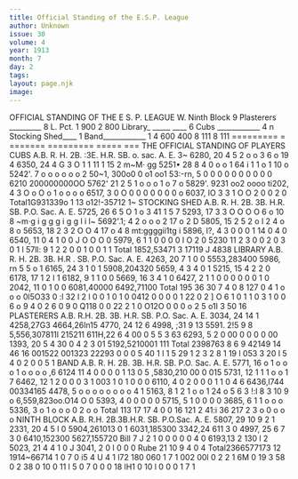 ```yaml
---
title: Official Standing of the E.S.P. League
author: Unknown
issue: 30
volume: 4
year: 1913
month: 7
day: 2
tags:
layout: page.njk
image:
---
```

 OFFICIAL STANDING OF THE E S. P. LEAGUE   W. Ninth Block 9 Plasterers _________ 8   L. Pct.   1 900 2 800   Library_ _____ ____ 6   Cubs ____________ 4 n   Stocking Shed____ 1 Band____________ 1   4 600 400 8 111 8 111    ========= = =======   ========= ===== ===    THE OFFICIAL STANDING OF PLAYERS   CUBS   A.B. R. H. 2B. :3E. H.R. SB. o. sac. A. E.   3~   6280, 20 4 5 2 o o 3 6 o 19 4 6350, 24 4 G 3 O 1 1 11 1 15 2   m~M· gg   5251• 28 8 4 0 o o 1 64   i   1 1 o 1 10 o   5242'. 7 o o o o o o 2   50~1, 300o0 0 o1 oo1 53:-rn, 5 0 0 0 0 0 0 0 0 0 0   6210 200000000OO 5762' 21 2 5 1 o o o 1 o 7 o 5829'. 9231 oo2 oooo   ti202, 4 3 O o O o 1 o o o o 6517, 3 0 O 0 0 0 0 0 0 0 o 6037, lO 3 3 1 O O 2 0 0 2 0   Total1G931339o 1 13 o12!-35712   1~       STOCKING SHED   A.B. R. H. 2B. 3B. H.R. SB. P.O. Sac. A. E.   5725, 26 6 5 O 1 o 3 41 1 5 7 5293, 17 3 3 O O O O 6 o 10 8   ~m·g i g g g i g g l i   l~   5692'.1; 4 2 o o o 2 17 o 2 D 5805, 15 2 5 2 o l 2 4 o 8 o 5653, 18 2 3 2 O O 4 17 o 4 8   mt:ggggii1tg i   5896, l?, 4 3 0 0 0 1 14 0 4 0 6540, 11 0 4 1 0 0 J O O O 0 5979, 6 1 1 0 0 0 0 l O 2 0 5230 11 2 3 0 0 2 0 3 0 1 l 57ll: 9 1 2 2 0 0 1 0 0 1 1   Total 1852,53471 3 17119 J 4838          LIBRARY   A.B. R. H. 2B. 3B. H.R . SB. P.O. Sac. A. E.   4263, 20 7 1 0 0   5553,283400   5986, rn 5 5 o 1   6165, 24 3 1 0 1   5908,204320   5659, 4 3 4 0 1   5215, 15 4 2 2 0   6178, 17 1 2 l 1   6182, 9 1 1 0 0   5669, 16 3 4 1 0   6427, 2 1 1 0 0 0 0 0 0 1 0 2042, 11 0 1 0 0   6081,40000 6492,71100   Total 195 36 30 7 4 0 8 127   0 4 1 o o o 0l5O33   0 :l 32 l 2 l 0 0 1 0 1 0   0412   0 0 0   0 1 22   0 2 ] O 6 1 0 1 1 0 3 1 0 0 6 o 9 4   0 2 6 0 9 0   Q118   0 0 22 2 1 0   O12O 0 0 0 o 2 5   o1I 3 50 16        PLASTERERS   A.B. R.H. 2B. 3B. H.R. SB. P.O. Sac. A. E.   3034, 24 14 1   4258,27G3   4664,26ln15   4770, 24 12 6   4998, ;31 9 13   5591. 2!5 9 8   5,556,307811l 215211 611H,22 6 4 00 0 5 5 3 63 6293, 5 2 0 00 0 0 0 0 00 1393, 20 5 4 30 0 4 2 3 01 5192,5210001 111   Total 2398763 8 6 9 42149 14 46 16   001522 001323 22293 0 0 0 5 40 1 l 1 5 29 1 2 3 2 8   1 19 l 053 3 20   l 5 4 0 2 0 0 5 1        BAND   A.B. R. H. 2B. 3B. H.R. SB. P.O. Sac. A. E.   5771, 16 o 1 o o o 1 o o o o ,6   6124 11 4 0 0 0 0 1 13 0 5   ,5830,210 00 0 015 5731, 12 1 1 1 o o 1 7   6462, 12 1 2 0 0 0 3 1   003 1 0 1   0 0 0   6110, 4 0 2 0 0 0 1 1 0 4 6   6436,l744 00334165 4478, 5 o o o o o o o o 4 1   5163, 8 1 2 1 o o 1 24 o   5 6   3 !:l   8 3   10 9 o   6,559,823oo.O14   O   0   5393, 4 0 0 0 0 0   5715, 5 1 0 0 0 0 3685, 6 1 1 o o o 5336, 3 o 1 o o o   0 2   o o Total 113 17 17 4 0 0 16 121 2 41:i 36   217   2 3 o   0 o o o       NINTH BLOCK   A.B. R.H. 2B.3B.H.R. SB. P.O.Sac. A. E.   5807, 29 10 9 2 1   2331, 20 4 5 l 0   5904,261013 0 1   6031,185300   3342,24 611 3 0   4997, 25 6 7 3 0   6410,152300   5627,155720   Bill 7 J 2 1 0 0 0 0 0 4 0 6193,13 2 130 l 2   5023, 21 4 4 1 0 J 3041, 2 0 l 0 0 0 Rube 21 10 9 4 0 4   Total2366577173 12 1914~66714   1 0 7   0 i5 4 U 4 1 l72 180 060 1 7 1 002 00l   0 2 2   1 6M 0 19 3 58 0 2 38 0 10 0 11   l 5 0 7 0 0 0 18   lH1 0 10 l 0 0 0 1 7 1   

